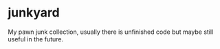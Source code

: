 # junkyard
My pawn junk collection, usually there is unfinished code but maybe still useful in the future.
